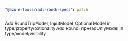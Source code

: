 ```yaml
---
"@azure-tools/cadl-ranch-specs": patch
---
```


Add RoundTripModel, InputModel, Optional Model in type/property/optionality
Add RoundTripReadOnlyModel in type/model/visibility
